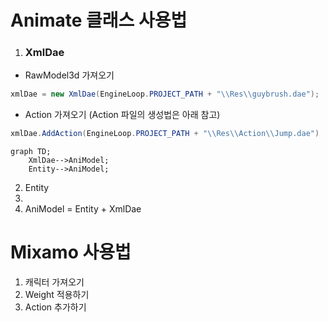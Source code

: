 # Animate 클래스 사용법
1. ### XmlDae 
  - RawModel3d 가져오기
```c#
xmlDae = new XmlDae(EngineLoop.PROJECT_PATH + "\\Res\\guybrush.dae");
```
  - Action 가져오기 (Action 파일의 생성법은 아래 참고)
```c#
xmlDae.AddAction(EngineLoop.PROJECT_PATH + "\\Res\\Action\\Jump.dae")
```

```mermaid
graph TD;
    XmlDae-->AniModel;
    Entity-->AniModel;
```

2. Entity
3. 
4. AniModel = Entity + XmlDae

# Mixamo 사용법
1. 캐릭터 가져오기
2. Weight 적용하기
3. Action 추가하기
